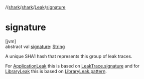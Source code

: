 //[shark](../../../index.md)/[shark](../index.md)/[Leak](index.md)/[signature](signature.md)

# signature

[jvm]\
abstract val [signature](signature.md): [String](https://kotlinlang.org/api/latest/jvm/stdlib/kotlin/-string/index.html)

A unique SHA1 hash that represents this group of leak traces.

For [ApplicationLeak](../-application-leak/index.md) this is based on [LeakTrace.signature](../-leak-trace/signature.md) and for [LibraryLeak](../-library-leak/index.md) this is based on [LibraryLeak.pattern](../-library-leak/pattern.md).
